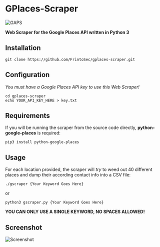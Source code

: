 # GPlaces-Scraper
![GAPS](https://raw.githubusercontent.com/FrintoSec/gplaces-scraper/master/image/gplaces.png)

**Web Scraper for the Google Places API written in Python 3**

## Installation

```git clone https://github.com/FrintoSec/gplaces-scraper.git```

## Configuration

*You must have a Google Places API key to use this Web Scraper!*

```
cd gplaces-scraper
echo YOUR_API_KEY_HERE > key.txt
```

## Requirements

If you will be running the scraper from the source code directly, **python-google-places** is required:

```pip3 install python-google-places```

## Usage 

For each location provided, the scraper will *try* to weed out 40 different places and dump their according contact info into a CSV file:

```
./gscraper {Your Keyword Goes Here}
```

or 

```
python3 gscraper.py {Your Keyword Goes Here}
```

**YOU CAN ONLY USE A SINGLE KEYWORD, NO SPACES ALLOWED!**

## Screenshot

![Screenshot](https://raw.githubusercontent.com/FrintoSec/gplaces-scraper/master/image/screenshot.png)
